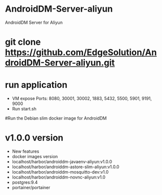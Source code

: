 # AndroidDM-Server-aliyun
AndroidDM Server for Aliyun

# git clone https://github.com/EdgeSolution/AndroidDM-Server-aliyun.git

# run application
  - VM expose Ports: 8080, 30001, 30002, 1883, 5432, 5500, 5901, 9191, 9000
  - Run start.sh

#Run the Debian slim docker image for AndroidDM
# v1.0.0 version
 - New features
 - docker images version
  - localhost/harbor/androiddm-javaenv-aliyun:v1.0.0
  - localhost/harbor/androiddm-astore-slim-aliyun:v1.0.0
  - localhost/harbor/androiddm-mosquitto-dev:v1.0
  - localhost/harbor/androiddm-novnc-aliyun:v1.0
  - postgres:9.4
  - portainer/portainer
